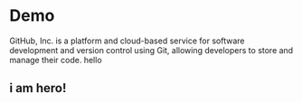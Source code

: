 # Demo

GitHub, Inc. is a platform and 
cloud-based service for software development and version control 
using Git, allowing developers to store and manage their code.
 hello
 ## i am hero!